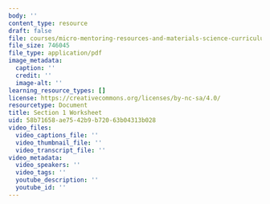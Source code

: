 ```yaml
---
body: ''
content_type: resource
draft: false
file: courses/micro-mentoring-resources-and-materials-science-curriculum/mitres3_006sp21_section_1_worksheet.pdf
file_size: 746045
file_type: application/pdf
image_metadata:
  caption: ''
  credit: ''
  image-alt: ''
learning_resource_types: []
license: https://creativecommons.org/licenses/by-nc-sa/4.0/
resourcetype: Document
title: Section 1 Worksheet
uid: 58b71658-ae75-42b9-b720-63b04313b028
video_files:
  video_captions_file: ''
  video_thumbnail_file: ''
  video_transcript_file: ''
video_metadata:
  video_speakers: ''
  video_tags: ''
  youtube_description: ''
  youtube_id: ''
---
```

